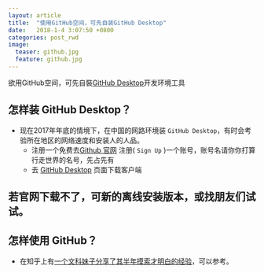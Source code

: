 ```yaml
---
layout: article
title:  "使用GitHub空间，可先自装GitHub Desktop"
date:   2018-1-4 3:07:50 +0800
categories: post_rwd
image:
  teaser: github.jpg
  feature: github.jpg  
---
```

欲用GitHub空间，可先自裝[GitHub Desktop][GitHub_Desktop]开发环境工具
 
 
## 怎样装 GitHub Desktop？
- 现在2017年年底的情境下，在中国的网路环境装 `GitHub Desktop`，有时会考验所在地区的网络速度和安装人的人品。
    - 注册一个免费去[Github 官网][Github官网] 注册( `Sign Up` )一个账号，账号名请你你打算行走世界的名号，先占先有
    - 去 [GitHub Desktop][GitHub_Desktop] 页面下载客户端 
 
## 若官网下载不了，可新的离线安装版本，或找朋友们试试。
 
## 怎样使用 GitHub？
- 在知乎上有[一个文科妹子分享了其半年摸索才明白的经验][文科妹子用GitHub]，可以参考。
 
[GitHub_Desktop]: https://desktop.github.com/
[Github官网]: https://github.com/
[文科妹子用GitHub]: https://www.zhihu.com/question/20070065


